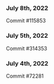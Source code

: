 ### July 8th, 2022

Commit #115853

### July 5th, 2022

Commit #314353


### July 4th, 2022

Commit #72281
